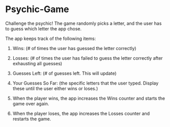 # Psychic-Game

Challenge the psychic! The game randomly picks a letter, and the user has to guess which letter the app chose. 

The app keeps track of the following items:

1. Wins: (# of times the user has guessed the letter correctly)

2. Losses: (# of times the user has failed to guess the letter correctly after exhausting all guesses)

3. Guesses Left: (# of guesses left. This will update)

4. Your Guesses So Far: (the specific letters that the user typed. Display these until the user either wins or loses.)

5. When the player wins, the app increases the Wins counter and starts the game over again.

6. When the player loses, the app increases the Losses counter and restarts the game.